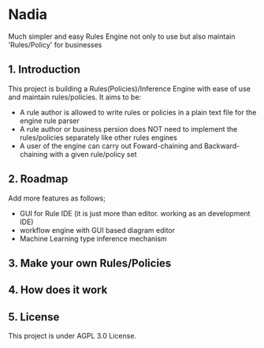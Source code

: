 # Nadia
Much simpler and easy Rules Engine not only to use but also maintain 'Rules/Policy' for businesses

## 1. Introduction
This project is building a Rules(Policies)/Inference Engine with ease of use and maintain rules/policies. It aims to be:

* A rule author is allowed to write rules or policies in a plain text file for the engine rule parser
* A rule author or business persion does NOT need to implement the rules/policies separately like other rules engines
* A user of the engine can carry out Foward-chaining and Backward-chaining with a given rule/policy set

## 2. Roadmap
Add more features as follows;

* GUI for Rule IDE (it is just more than editor. working as an development IDE)
* workflow engine with GUI based diagram editor 
* Machine Learning type inference mechanism


## 3. Make your own Rules/Policies

## 4. How does it work

## 5. License
This project is under AGPL 3.0 License.
